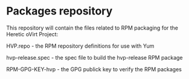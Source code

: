 # Packages repository

This repository will contain the files related to RPM packaging for the Heretic oVirt Project:

HVP.repo - the RPM repository definitions for use with Yum

hvp-release.spec - the spec file to build the hvp-release RPM package

RPM-GPG-KEY-hvp - the GPG publick key to verify the RPM packages
